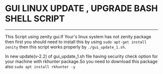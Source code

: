 # GUI LINUX UPDATE , UPGRADE BASH SHELL SCRIPT
-----------------------------------------------------------------------------------------------------------------------------
This Script using zenity gui.If Your's linux system has not zenity package then first you should need to install this by using
`sudo apt-get install zenity`
then this script works properly by `./gui_update_1.sh`.

In new update(v-2.2) of gui_update_1.sh file having security check option for your machine with rkhunter package.So you need to download this package also
`sudo apt install rkhunter -y`
